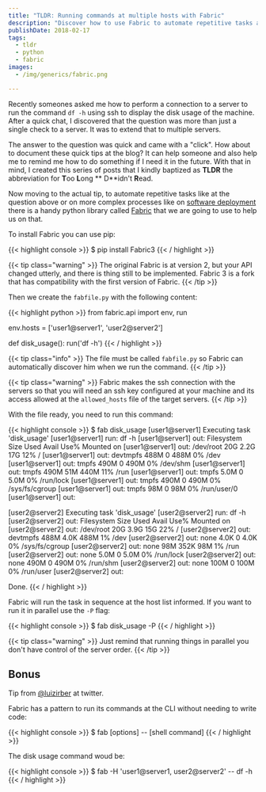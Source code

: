 ```yaml
---
title: "TLDR: Running commands at multiple hosts with Fabric"
description: "Discover how to use Fabric to automate repetitive tasks at your servers"
publishDate: 2018-02-17
tags:
  - tldr
  - python
  - fabric
images:
  - /img/generics/fabric.png

---
```


Recently someones asked me how to perform a connection to a server to run the command `df -h` using ssh to display the disk usage of the machine. After a quick chat, I discovered that the question was more than just a single check to a server. It was to extend that to multiple servers.

The answer to the question was quick and came with a "click". How about to document these quick tips at the blog? It can help someone and also help me to remind me how to do something if I need it in the future. With that in mind, I created this series of posts that I kindly baptized as **TLDR** the abbreviation for **T**oo **L**ong ** D**idn't **R**ead.

Now moving to the actual tip, to automate repetitive tasks like at the question above or on more complex processes like on [software deployment](https://en.wikipedia.org/wiki/Software_deployment) there is a handy python library called [Fabric](http://www.fabfile.org/) that we are going to use to help us on that.

To install Fabric you can use pip:

{{< highlight console >}}
$ pip install Fabric3
{{< / highlight >}}

{{< tip class="warning" >}}
The original Fabric is at version 2, but your API changed utterly, and there is thing still to be implemented. Fabric 3 is a fork that has compatibility with the first version of Fabric.
{{< /tip >}}

Then we create the `fabfile.py` with the following content:

{{< highlight python >}}
from fabric.api import env, run

env.hosts = ['user1@server1', 'user2@server2']


def disk_usage():
    run('df -h')
{{< / highlight >}}

{{< tip class="info" >}}
The file must be called `fabfile.py` so Fabric can automatically discover him when we run the command.
{{< /tip >}}

{{< tip class="warning" >}}
Fabric makes the ssh connection with the servers so that you will need an ssh key configured at your machine and its access allowed at the `allowed_hosts` file of the target servers.
{{< /tip >}}

With the file ready, you need to run this command:

{{< highlight console >}}
$ fab disk_usage
[user1@server1] Executing task 'disk_usage'
[user1@server1] run: df -h
[user1@server1] out: Filesystem      Size  Used Avail Use% Mounted on
[user1@server1] out: /dev/root        20G  2.2G   17G  12% /
[user1@server1] out: devtmpfs        488M     0  488M   0% /dev
[user1@server1] out: tmpfs           490M     0  490M   0% /dev/shm
[user1@server1] out: tmpfs           490M   51M  440M  11% /run
[user1@server1] out: tmpfs           5.0M     0  5.0M   0% /run/lock
[user1@server1] out: tmpfs           490M     0  490M   0% /sys/fs/cgroup
[user1@server1] out: tmpfs            98M     0   98M   0% /run/user/0
[user1@server1] out:

[user2@server2] Executing task 'disk_usage'
[user2@server2] run: df -h
[user2@server2] out: Filesystem      Size  Used Avail Use% Mounted on
[user2@server2] out: /dev/root        20G  3.9G   15G  22% /
[user2@server2] out: devtmpfs        488M  4.0K  488M   1% /dev
[user2@server2] out: none            4.0K     0  4.0K   0% /sys/fs/cgroup
[user2@server2] out: none             98M  352K   98M   1% /run
[user2@server2] out: none            5.0M     0  5.0M   0% /run/lock
[user2@server2] out: none            490M     0  490M   0% /run/shm
[user2@server2] out: none            100M     0  100M   0% /run/user
[user2@server2] out:


Done.
{{< / highlight >}}

Fabric will run the task in sequence at the host list informed. If you want to run it in parallel use the `-P` flag:

{{< highlight console >}}
$ fab disk_usage -P
{{< / highlight >}}

{{< tip class="warning" >}}
Just remind that running things in parallel you don't have control of the server order.
{{< /tip >}}

## Bonus

Tip from [@luizirber](https://twitter.com/luizirber) at twitter.

Fabric has a pattern to run its commands at the CLI without needing to write code:

{{< highlight console >}}
$ fab [options] -- [shell command]
{{< / highlight >}}

The disk usage command woud be:

{{< highlight console >}}
$ fab -H 'user1@server1, user2@server2' -- df -h
{{< / highlight >}}
